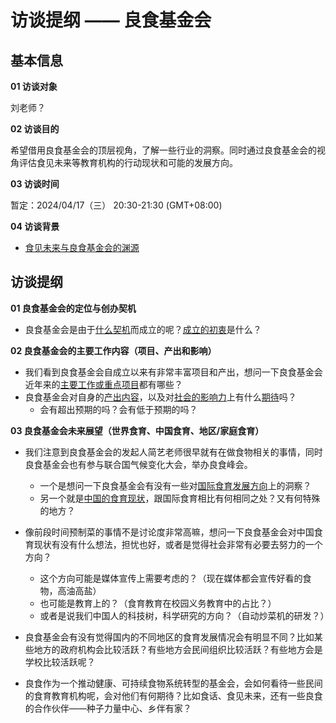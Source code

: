 # 访谈提纲 —— 良食基金会

## 基本信息

**01 访谈对象**

刘老师？



**02 访谈目的**

希望借用良食基金会的顶层视角，了解一些行业的洞察。同时通过良食基金会的视角评估食见未来等教育机构的行动现状和可能的发展方向。



**03 访谈时间**

暂定：2024/04/17（三） 20:30-21:30 (GMT+08:00)



**04 访谈背景**

- <u>食见未来与良食基金会的渊源</u>



## 访谈提纲

**01 良食基金会的定位与创办契机**

- 良食基金会是由于<u>什么契机</u>而成立的呢？<u>成立的初衷</u>是什么？



**02 良食基金会的主要工作内容（项目、产出和影响）**

- 我们看到良食基金会自成立以来有非常丰富项目和产出，想问一下良食基金会近年来的<u>主要工作或重点项目</u>都有哪些？
- 良食基金会对自身的<u>产出内容</u>，以及对<u>社会的影响力</u>上有什么<u>期待</u>吗？
  - 会有超出预期的吗？会有低于预期的吗？



**03 良食基金会未来展望（世界食育、中国食育、地区/家庭食育）**

- 我们注意到良食基金会的发起人简艺老师很早就有在做食物相关的事情，同时良食基金会也有参与联合国气候变化大会，举办良食峰会。
  - 一个是想问一下良食基金会有没有一些对<u>国际食育发展方向</u>上的洞察？
  - 另一个就是<u>中国的食育现状</u>，跟国际食育相比有何相同之处？又有何特殊的地方？

- 像前段时间预制菜的事情不是讨论度非常高嘛，想问一下良食基金会对中国食育现状有没有什么想法，担忧也好，或者是觉得社会非常有必要去努力的一个方向？
  - 这个方向可能是媒体宣传上需要考虑的？（现在媒体都会宣传好看的食物，高油高盐）
  - 也可能是教育上的？（食育教育在校园义务教育中的占比？）
  - 或者是说我们中国人的科技树，科学研究的方向？（自动炒菜机的研发？）
- 良食基金会有没有觉得国内的不同地区的食育发展情况会有明显不同？比如某些地方的政府机构会比较活跃？有些地方会民间组织比较活跃？有些地方会是学校比较活跃呢？
- 良食作为一个推动健康、可持续食物系统转型的基金会，会如何看待一些民间的食育教育机构呢，会对他们有何期待？比如食话、食见未来，还有一些良食的合作伙伴——种子力量中心、乡伴有家？




